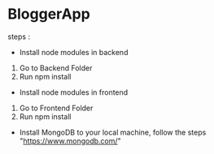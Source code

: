 # BloggerApp

steps :
* Install node modules in backend
1. Go to Backend Folder
2. Run npm install

* Install node modules in frontend
1. Go to Frontend Folder
2. Run npm install

* Install MongoDB to your local machine, follow the steps
 "https://www.mongodb.com/" 